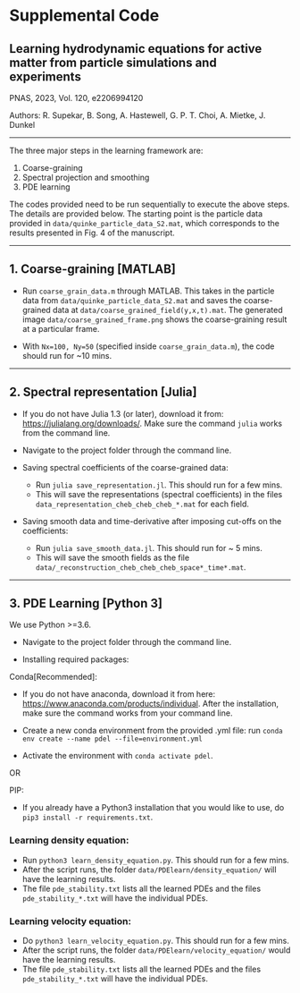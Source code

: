 
# Supplemental Code 
## Learning hydrodynamic equations for active matter from particle simulations and experiments
PNAS, 2023, Vol. 120, e2206994120

Authors: R. Supekar, B. Song, A. Hastewell, G. P. T. Choi, A. Mietke, J. Dunkel

---
The three major steps in the learning framework are: 

1. Coarse-graining
2. Spectral projection and smoothing 
3. PDE learning 

The codes provided need to be run sequentially to execute the above steps. The details are provided below. The starting point is the particle data provided in `data/quinke_particle_data_S2.mat`, which corresponds to the results presented in Fig. 4 of the manuscript. 

---
## 1. Coarse-graining [MATLAB] 

- Run `coarse_grain_data.m` through MATLAB. This takes in the particle data from `data/quinke_particle_data_S2.mat` and saves the coarse-grained data at `data/coarse_grained_field(y,x,t).mat`. The generated image `data/coarse_grained_frame.png` shows the coarse-graining result at a particular frame. 

- With `Nx=100, Ny=50` (specified inside `coarse_grain_data.m`), the code should run for ~10 mins.

---
## 2. Spectral representation [Julia] 

- If you do not have Julia 1.3 (or later), download it from: https://julialang.org/downloads/. Make sure the command `julia` works from the command line.

- Navigate to the project folder through the command line. 

- Saving spectral coefficients of the coarse-grained data: 
    - Run `julia save_representation.jl`. This should run for a few mins. 
    - This will save the representations (spectral coefficients) in the files `data_representation_cheb_cheb_cheb_*.mat` for each field. 

- Saving smooth data and time-derivative after imposing cut-offs on the coefficients:
    - Run `julia save_smooth_data.jl`. This should run for ~ 5 mins.  
    - This will save the smooth fields as the file `data/_reconstruction_cheb_cheb_cheb_space*_time*.mat`.

---
## 3. PDE Learning [Python 3]

We use Python >=3.6.

- Navigate to the project folder through the command line. 

- Installing required packages:

Conda[Recommended]: 
- If you do not have anaconda, download it from here: https://www.anaconda.com/products/individual. After the installation, make sure the command <conda list> works from your command line. 
- Create a new conda environment from the provided .yml file: run 
    `conda env create --name pdel --file=environment.yml`

- Activate the environment with `conda activate pdel`. 

OR 

PIP:
- If you already have a Python3 installation that you would like to use, do `pip3 install -r requirements.txt`.

### **Learning density equation:**
- Run `python3 learn_density_equation.py`. This should run for a few mins. 
- After the script runs, the folder `data/PDElearn/density_equation/` will have the learning results. 
- The file `pde_stability.txt` lists all the learned PDEs and the files `pde_stability_*.txt` will have the individual PDEs. 

### **Learning velocity equation:**  
- Do `python3 learn_velocity_equation.py`. This should run for a few mins.
- After the script runs, the folder `data/PDElearn/velocity_equation/` would have the learning results. 
- The file `pde_stability.txt` lists all the learned PDEs and the files `pde_stability_*.txt` will have the individual PDEs. 

